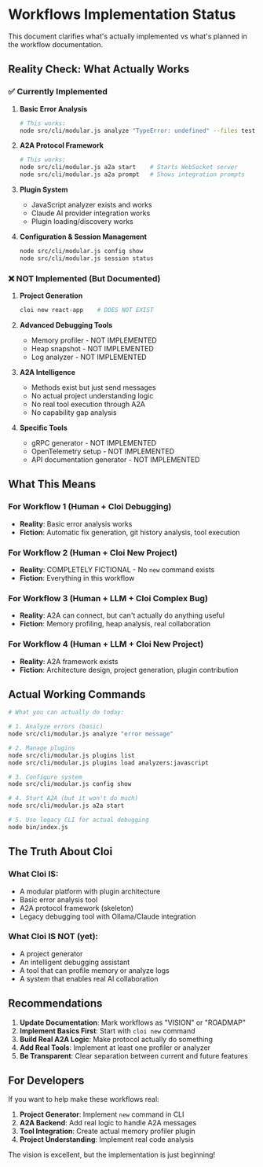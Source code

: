 # Workflows Implementation Status

This document clarifies what's actually implemented vs what's planned in the workflow documentation.

## Reality Check: What Actually Works

### ✅ Currently Implemented

1. **Basic Error Analysis**
   ```bash
   # This works:
   node src/cli/modular.js analyze "TypeError: undefined" --files test.js
   ```

2. **A2A Protocol Framework**
   ```bash
   # This works:
   node src/cli/modular.js a2a start    # Starts WebSocket server
   node src/cli/modular.js a2a prompt   # Shows integration prompts
   ```

3. **Plugin System**
   - JavaScript analyzer exists and works
   - Claude AI provider integration works
   - Plugin loading/discovery works

4. **Configuration & Session Management**
   ```bash
   node src/cli/modular.js config show
   node src/cli/modular.js session status
   ```

### ❌ NOT Implemented (But Documented)

1. **Project Generation**
   ```bash
   cloi new react-app    # DOES NOT EXIST
   ```

2. **Advanced Debugging Tools**
   - Memory profiler - NOT IMPLEMENTED
   - Heap snapshot - NOT IMPLEMENTED
   - Log analyzer - NOT IMPLEMENTED

3. **A2A Intelligence**
   - Methods exist but just send messages
   - No actual project understanding logic
   - No real tool execution through A2A
   - No capability gap analysis

4. **Specific Tools**
   - gRPC generator - NOT IMPLEMENTED
   - OpenTelemetry setup - NOT IMPLEMENTED
   - API documentation generator - NOT IMPLEMENTED

## What This Means

### For Workflow 1 (Human + Cloi Debugging)
- **Reality**: Basic error analysis works
- **Fiction**: Automatic fix generation, git history analysis, tool execution

### For Workflow 2 (Human + Cloi New Project)
- **Reality**: COMPLETELY FICTIONAL - No `new` command exists
- **Fiction**: Everything in this workflow

### For Workflow 3 (Human + LLM + Cloi Complex Bug)
- **Reality**: A2A can connect, but can't actually do anything useful
- **Fiction**: Memory profiling, heap analysis, real collaboration

### For Workflow 4 (Human + LLM + Cloi New Project)
- **Reality**: A2A framework exists
- **Fiction**: Architecture design, project generation, plugin contribution

## Actual Working Commands

```bash
# What you can actually do today:

# 1. Analyze errors (basic)
node src/cli/modular.js analyze "error message"

# 2. Manage plugins
node src/cli/modular.js plugins list
node src/cli/modular.js plugins load analyzers:javascript

# 3. Configure system
node src/cli/modular.js config show

# 4. Start A2A (but it won't do much)
node src/cli/modular.js a2a start

# 5. Use legacy CLI for actual debugging
node bin/index.js
```

## The Truth About Cloi

### What Cloi IS:
- A modular platform with plugin architecture
- Basic error analysis tool
- A2A protocol framework (skeleton)
- Legacy debugging tool with Ollama/Claude integration

### What Cloi IS NOT (yet):
- A project generator
- An intelligent debugging assistant
- A tool that can profile memory or analyze logs
- A system that enables real AI collaboration

## Recommendations

1. **Update Documentation**: Mark workflows as "VISION" or "ROADMAP"
2. **Implement Basics First**: Start with `cloi new` command
3. **Build Real A2A Logic**: Make protocol actually do something
4. **Add Real Tools**: Implement at least one profiler or analyzer
5. **Be Transparent**: Clear separation between current and future features

## For Developers

If you want to help make these workflows real:

1. **Project Generator**: Implement `new` command in CLI
2. **A2A Backend**: Add real logic to handle A2A messages
3. **Tool Integration**: Create actual memory profiler plugin
4. **Project Understanding**: Implement real code analysis

The vision is excellent, but the implementation is just beginning!